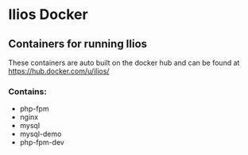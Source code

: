 # Ilios Docker
## Containers for running Ilios

These containers are auto built on the docker hub
and can be found at https://hub.docker.com/u/ilios/

### Contains:

- php-fpm
- nginx
- mysql
- mysql-demo
- php-fpm-dev

